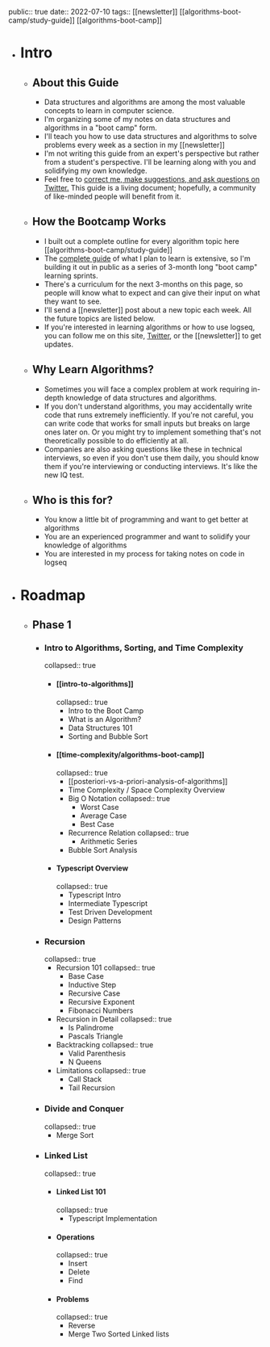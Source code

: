 public:: true
date:: 2022-07-10
tags:: [[newsletter]] [[algorithms-boot-camp/study-guide]] [[algorithms-boot-camp]]

- # Intro
	- ## About this Guide
		- Data structures and algorithms are among the most valuable concepts to learn in computer science.
		- I'm organizing some of my notes on data structures and algorithms in a "boot camp" form.
		- I'll teach you how to use data structures and algorithms to solve problems every week as a section in my [[newsletter]]
		- I'm not writing this guide from an expert's perspective but rather from a student's perspective. I'll be learning along with you and solidifying my own knowledge.
		- Feel free to [correct me, make suggestions, and ask questions on Twitter.](https://twitter.com/Bsunter) This guide is a living document; hopefully, a community of like-minded people will benefit from it.
	- ## How the Bootcamp Works
		- I built out a complete outline for every algorithm topic here [[algorithms-boot-camp/study-guide]]
		- The [complete guide]([[algorithms-boot-camp/study-guide]]) of what I plan to learn is extensive, so I'm building it out in public as a series of 3-month long "boot camp" learning sprints.
		- There's a curriculum for the next 3-months on this page, so people will know what to expect and can give their input on what they want to see.
		- I'll send a [[newsletter]] post about a new topic each week. All the future topics are listed below.
		- If you're interested in learning algorithms or how to use logseq, you can follow me on this site, [Twitter](https://twitter.com/Bsunter), or the [[newsletter]] to get updates.
	- ## Why Learn Algorithms?
		- Sometimes you will face a complex problem at work requiring in-depth knowledge of data structures and algorithms.
		- If you don't understand algorithms, you may accidentally write code that runs extremely inefficiently. If you're not careful, you can write code that works for small inputs but breaks on large ones later on. Or you might try to implement something that's not theoretically possible to do efficiently at all.
		- Companies are also asking questions like these in technical interviews, so even if you don't use them daily, you should know them if you're interviewing or conducting interviews. It's like the new IQ test.
	- ## Who is this for?
		- You know a little bit of programming and want to get better at algorithms
		- You are an experienced programmer and want to solidify your knowledge of algorithms
		- You are interested in my process for taking notes on code in logseq
- # Roadmap
	- ## Phase 1
		- ### Intro to Algorithms, Sorting, and Time Complexity
		  collapsed:: true
			- #### [[intro-to-algorithms]]
			  collapsed:: true
				- Intro to the Boot Camp
				- What is an Algorithm?
				- Data Structures 101
				- Sorting and Bubble Sort
			- #### [[time-complexity/algorithms-boot-camp]]
			  collapsed:: true
				- [[posteriori-vs-a-priori-analysis-of-algorithms]]
				- Time Complexity / Space Complexity Overview
				- Big O Notation
				  collapsed:: true
					- Worst Case
					- Average Case
					- Best Case
				- Recurrence Relation
				  collapsed:: true
					- Arithmetic Series
				- Bubble Sort Analysis
			- #### Typescript Overview
			  collapsed:: true
				- Typescript Intro
				- Intermediate Typescript
				- Test Driven Development
				- Design Patterns
		- ### Recursion
		  collapsed:: true
			- Recursion 101
			  collapsed:: true
				- Base Case
				- Inductive Step
				- Recursive Case
				- Recursive Exponent
				- Fibonacci Numbers
			- Recursion in Detail
			  collapsed:: true
				- Is Palindrome
				- Pascals Triangle
			- Backtracking
			  collapsed:: true
				- Valid Parenthesis
				- N Queens
			- Limitations
			  collapsed:: true
				- Call Stack
				- Tail Recursion
		- ### Divide and Conquer
		  collapsed:: true
			- Merge Sort
		- ### Linked List
		  collapsed:: true
			- #### Linked List 101
			  collapsed:: true
				- Typescript Implementation
			- #### Operations
			  collapsed:: true
				- Insert
				- Delete
				- Find
			- #### Problems
			  collapsed:: true
				- Reverse
				- Merge Two Sorted Linked lists